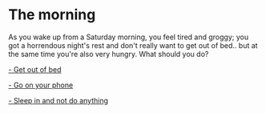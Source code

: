 # The morning

As you wake up from a Saturday morning, you feel tired and groggy; you got a horrendous night's rest and don't really want to get out of bed.. but at the same time you're also very hungry. What should you do?

[- Get out of bed](Get-out-of-bed/Get-out-of-bed.md)

[- Go on your phone](Go-on-phone/go-on-phone.md)

[- Sleep in and not do anything](Sleep-In/Sleep-in.md)